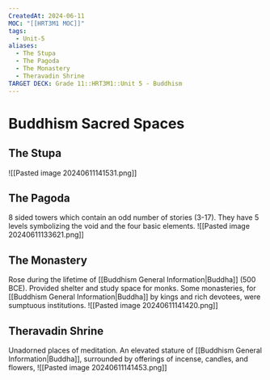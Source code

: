 ```yaml
---
CreatedAt: 2024-06-11
MOC: "[[HRT3M1 MOC]]"
tags:
  - Unit-5
aliases:
  - The Stupa
  - The Pagoda
  - The Monastery
  - Theravadin Shrine
TARGET DECK: Grade 11::HRT3M1::Unit 5 - Buddhism
---
```


# Buddhism Sacred Spaces

## The Stupa
![[Pasted image 20240611141531.png]]


## The Pagoda
8 sided towers which contain an odd number of stories (3-17). They have 5 levels symbolizing the void and the four basic elements.
![[Pasted image 20240611133621.png]]<!--ID: 1718200311874-->


## The Monastery
Rose during the lifetime of [[Buddhism General Information|Buddha]] (500 BCE). Provided shelter and study space for monks. Some monasteries, for [[Buddhism General Information|Buddha]] by kings and rich devotees, were sumptuous institutions.
![[Pasted image 20240611141420.png]]




## Theravadin Shrine
Unadorned places of meditation.
An elevated stature of [[Buddhism General Information|Buddha]], surrounded by offerings of incense, candles, and flowers,
![[Pasted image 20240611141453.png]]
